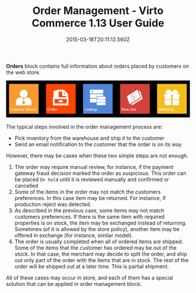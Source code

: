 ﻿---
title: Order Management - Virto Commerce 1.13 User Guide
description: Order Management
layout: docs
date: 2015-03-18T20:11:12.560Z
priority: 10
---
**Orders** block contains full information about orders placed by customers on the web store.

<img src="../../assets/images/docs/orders-block-1.PNG" />

The typical steps involved in the order management process are:

* Pick inventory from the warehouse and ship it to the customer
* Send an email notification to the customer that the order is on its way

However, there may be cases when these two simple steps are not enough.

1. The order may require manual review, for instance, if the payment gateway fraud decision marked the order as suspicious. This order can be placed `On hold` until it is reviewed manually and confirmed or cancelled
2. Some of the items in the order may not match the customers preferences. In this case item may be returned. For instance, if production reject was detected.
3. As described in the previous case, some items may not match customers preferences. If there is the same item with required properties is on stock, the item may be exchanged instead of returning. Sometimes (of it is allowed by the store policy), another item may be offered in exchange (for instance, similar model).
4. The order is usually completed when all of ordered items are shipped. Some of the items that the customer has ordered may be out of the stock. In that case, the merchant may decide to split the order, and ship out only part of the order with the items that are in stock. The rest of the order will be shipped out at a later time. This is partial shipment.

All of these cases may occur in store, and each of them has a special solution that can be applied in order management block.
